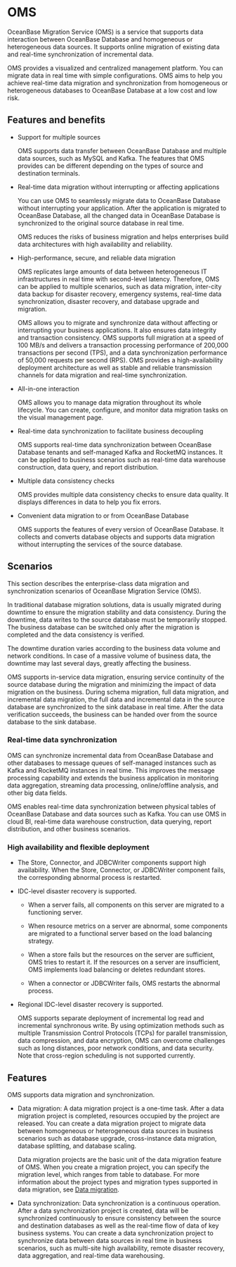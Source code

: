 # OMS

OceanBase Migration Service (OMS) is a service that supports data interaction between OceanBase Database and homogeneous or heterogeneous data sources. It supports online migration of existing data and real-time synchronization of incremental data. 

OMS provides a visualized and centralized management platform. You can migrate data in real time with simple configurations. OMS aims to help you achieve real-time data migration and synchronization from homogeneous or heterogeneous databases to OceanBase Database at a low cost and low risk. 

## Features and benefits

* Support for multiple sources

   OMS supports data transfer between OceanBase Database and multiple data sources, such as MySQL and Kafka. The features that OMS provides can be different depending on the types of source and destination terminals. 

* Real-time data migration without interrupting or affecting applications

   You can use OMS to seamlessly migrate data to OceanBase Database without interrupting your application. After the application is migrated to OceanBase Database, all the changed data in OceanBase Database is synchronized to the original source database in real time. 

   OMS reduces the risks of business migration and helps enterprises build data architectures with high availability and reliability. 

* High-performance, secure, and reliable data migration

   OMS replicates large amounts of data between heterogeneous IT infrastructures in real time with second-level latency. Therefore, OMS can be applied to multiple scenarios, such as data migration, inter-city data backup for disaster recovery, emergency systems, real-time data synchronization, disaster recovery, and database upgrade and migration. 

   OMS allows you to migrate and synchronize data without affecting or interrupting your business applications. It also ensures data integrity and transaction consistency. OMS supports full migration at a speed of 100 MB/s and delivers a transaction processing performance of 200,000 transactions per second (TPS), and a data synchronization performance of 50,000 requests per second (RPS). OMS provides a high-availability deployment architecture as well as stable and reliable transmission channels for data migration and real-time synchronization. 

* All-in-one interaction

   OMS allows you to manage data migration throughout its whole lifecycle. You can create, configure, and monitor data migration tasks on the visual management page. 

* Real-time data synchronization to facilitate business decoupling

   OMS supports real-time data synchronization between OceanBase Database tenants and self-managed Kafka and RocketMQ instances. It can be applied to business scenarios such as real-time data warehouse construction, data query, and report distribution. 

* Multiple data consistency checks

   OMS provides multiple data consistency checks to ensure data quality. It displays differences in data to help you fix errors. 

* Convenient data migration to or from OceanBase Database

   OMS supports the features of every version of OceanBase Database. It collects and converts database objects and supports data migration without interrupting the services of the source database. 

## Scenarios

This section describes the enterprise-class data migration and synchronization scenarios of OceanBase Migration Service (OMS). 

<!-- ### In-service data migration

![image.png](https://obbusiness-private.oss-cn-shanghai.aliyuncs.com/doc/img/oms/oms-enterprise/%E5%BA%94%E7%94%A8%E5%9C%BA%E6%99%AF.png) -->

In traditional database migration solutions, data is usually migrated during downtime to ensure the migration stability and data consistency. During the downtime, data writes to the source database must be temporarily stopped. The business database can be switched only after the migration is completed and the data consistency is verified. 

The downtime duration varies according to the business data volume and network conditions. In case of a massive volume of business data, the downtime may last several days, greatly affecting the business. 

OMS supports in-service data migration, ensuring service continuity of the source database during the migration and minimizing the impact of data migration on the business. During schema migration, full data migration, and incremental data migration, the full data and incremental data in the source database are synchronized to the sink database in real time. After the data verification succeeds, the business can be handed over from the source database to the sink database. 

### Real-time data synchronization

OMS can synchronize incremental data from OceanBase Database and other databases to message queues of self-managed instances such as Kafka and RocketMQ instances in real time. This improves the message processing capability and extends the business application in monitoring data aggregation, streaming data processing, online/offline analysis, and other big data fields. 

OMS enables real-time data synchronization between physical tables of OceanBase Database and data sources such as Kafka. You can use OMS in cloud BI, real-time data warehouse construction, data querying, report distribution, and other business scenarios. 

### High availability and flexible deployment

* The Store, Connector, and JDBCWriter components support high availability. When the Store, Connector, or JDBCWriter component fails, the corresponding abnormal process is restarted. 

   <!-- ![HA1](https://obbusiness-private.oss-cn-shanghai.aliyuncs.com/doc/img/oms/oms-enterprise/HA1.png) -->

* IDC-level disaster recovery is supported. 

   <!-- ![HA2](https://obbusiness-private.oss-cn-shanghai.aliyuncs.com/doc/img/oms/oms-enterprise/HA2.png) -->

   * When a server fails, all components on this server are migrated to a functioning server. 

   * When resource metrics on a server are abnormal, some components are migrated to a functional server based on the load balancing strategy. 

   * When a store fails but the resources on the server are sufficient, OMS tries to restart it. If the resources on a server are insufficient, OMS implements load balancing or deletes redundant stores. 

   * When a connector or JDBCWriter fails, OMS restarts the abnormal process. 

* Regional IDC-level disaster recovery is supported. 

   OMS supports separate deployment of incremental log read and incremental synchronous write. By using optimization methods such as multiple Transmission Control Protocols (TCPs) for parallel transmission, data compression, and data encryption, OMS can overcome challenges such as long distances, poor network conditions, and data security. Note that cross-region scheduling is not supported currently. 

   <!-- ![HA3](https://obbusiness-private.oss-cn-shanghai.aliyuncs.com/doc/img/oms/oms-enterprise/HA3.png) -->

## Features

OMS supports data migration and synchronization.

* Data migration: A data migration project is a one-time task. After a data migration project is completed, resources occupied by the project are released. You can create a data migration project to migrate data between homogeneous or heterogeneous data sources in business scenarios such as database upgrade, cross-instance data migration, database splitting, and database scaling. 

   Data migration projects are the basic unit of the data migration feature of OMS. When you create a migration project, you can specify the migration level, which ranges from table to database. For more information about the project types and migration types supported in data migration, see [Data migration](../../500.data-migration/100.data-migration-overview.md). 

* Data synchronization: Data synchronization is a continuous operation. After a data synchronization project is created, data will be synchronized continuously to ensure consistency between the source and destination databases as well as the real-time flow of data of key business systems. You can create a data synchronization project to synchronize data between data sources in real time in business scenarios, such as multi-site high availability, remote disaster recovery, data aggregation, and real-time data warehousing. 
